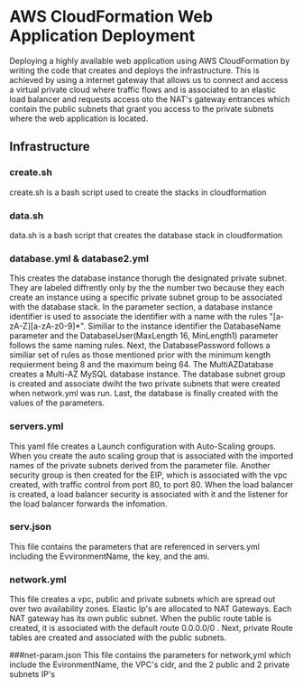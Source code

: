 # AWS CloudFormation Web Application Deployment
Deploying a highly available web application using AWS CloudFormation by writing the code that creates and deploys the infrastructure. This is achieved by using a internet gateway  that allows us to connect and access a virtual private cloud  where traffic flows and is associated to an elastic load balancer and requests access oto the NAT's gateway entrances which contain the public subnets that grant you access to the private subnets where the web application is located.

## Infrastructure
### create.sh 
create.sh is a bash script used to create the stacks in cloudformation

### data.sh
data.sh is a bash script that creates the database stack in cloudformation

### database.yml & database2.yml
This creates the database instance thorugh the designated private subnet. They are labeled diffrently only by the the number two because they each create an instance using a specific private subnet group to be associated with the database stack. In the parameter section, a database instance identifier is used to associate the identifier with a name with the rules "[a-zA-Z][a-zA-z0-9]*". Similiar to the instance identifier the DatabaseName parameter and the DatabaseUser(MaxLength 16, MinLength1) parameter follows the same naming rules. Next, the DatabasePassword follows a similiar set of rules as those mentioned prior with the minimum kength requierment being 8 and the maximum being 64. The MultiAZDatabase creates a Multi-AZ MySQL database instance. The database subnet group is created and associate dwiht the two private subnets that were created when network.yml was run. Last, the database is finally created with the values of the parameters. 

### servers.yml
This yaml file creates a Launch configuration with Auto-Scaling groups. When you create the auto scaling group that is associated with the imported names of the private subnets derived from the parameter file. Another security group is then created for the EIP, which is associated with the vpc created, with traffic control from port 80, to port 80. When the load balancer is created, a load balancer security is associated with it and the listener for the load balancer forwards the infomation.

### serv.json
This file contains the parameters that are referenced in servers.yml including the EvvironmentName, the key, and the ami.

### network.yml
This file creates a vpc, public and private subnets which are spread out over two availability zones. Elastic Ip's are allocated to NAT Gateways. Each NAT gateway has its own public subnet. When the public route table is created, it is associated with the default route 0.0.0.0/0 . Next, private Route tables are created and associated with the public subnets. 

###net-param.json
This file contains the parameters for network,yml which include the EvironmentName, the VPC's cidr, and the 2 public and 2 private subnets IP's
